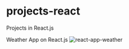 # projects-react
Projects in React.js

Weather App on React.js
![react-app-weather](https://github.com/AJosafatTG/projects-react/assets/65469726/cd95faf7-99d2-4c22-9ec9-05aed2445d93)
